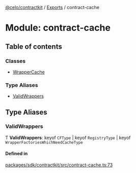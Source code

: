 [@celo/contractkit](../README.md) / [Exports](../modules.md) / contract-cache

# Module: contract-cache

## Table of contents

### Classes

- [WrapperCache](../classes/contract_cache.WrapperCache.md)

### Type Aliases

- [ValidWrappers](contract_cache.md#validwrappers)

## Type Aliases

### ValidWrappers

Ƭ **ValidWrappers**: keyof `CFType` \| keyof `RegistryType` \| keyof `WrapperFactoriesWhichNeedCacheType`

#### Defined in

[packages/sdk/contractkit/src/contract-cache.ts:73](https://github.com/celo-org/developer-tooling/blob/master/packages/sdk/contractkit/src/contract-cache.ts#L73)
